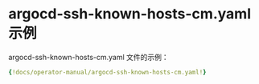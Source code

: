 <!-- TRANSLATED by md-translate -->
# argocd-ssh-known-hosts-cm.yaml 示例

argocd-ssh-known-hosts-cm.yaml 文件的示例：

```yaml
{!docs/operator-manual/argocd-ssh-known-hosts-cm.yaml!}
```